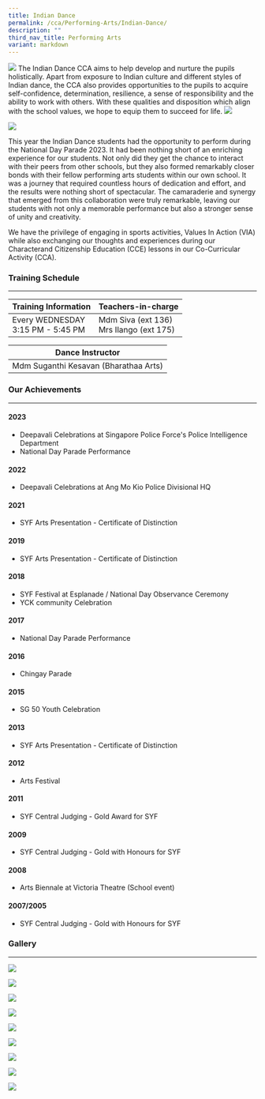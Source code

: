 ```yaml
---
title: Indian Dance
permalink: /cca/Performing-Arts/Indian-Dance/
description: ""
third_nav_title: Performing Arts
variant: markdown
---
```

![](/images/Our%20Curriculum/Non%20Academic%20Programmes/CoCurricular%20Activities/Performing%20Arts/Indian%20Dance/I1.jpg)
The Indian Dance CCA aims to help develop and nurture the pupils holistically. Apart from exposure to Indian culture and different styles of Indian dance, the CCA also provides opportunities to the pupils to acquire self-confidence, determination, resilience, a sense of responsibility and the ability to work with others. With these qualities and disposition which align with the school values, we hope to equip them to succeed for life.
![](/images/Our%20Curriculum/Non%20Academic%20Programmes/CoCurricular%20Activities/Performing%20Arts/Indian%20Dance/I2.jpg)

![](/images/Our%20Curriculum/Non%20Academic%20Programmes/CoCurricular%20Activities/Performing%20Arts/Indian%20Dance/I3.jpg)

This year the Indian Dance students had the opportunity to perform during the National Day Parade 2023. It had been nothing short of an enriching experience for our students. Not only did they get the chance to interact with their peers from other schools, but they also formed remarkably closer bonds with their fellow performing arts students within our own school. It was a journey that required countless hours of dedication and effort, and the results were nothing short of spectacular. The camaraderie and synergy that emerged from this collaboration were truly remarkable, leaving our students with not only a memorable performance but also a stronger sense of unity and creativity.

We have the privilege of engaging in sports activities, Values In Action (VIA) while also exchanging our thoughts and experiences during our Characterand Citizenship Education (CCE) lessons in our Co-Curricular Activity (CCA).

### Training Schedule
---

| Training Information                 | Teachers-in-charge                         |
| ------------------------------------ | ------------------------------------------ |
| Every WEDNESDAY<br>3:15 PM - 5:45 PM | Mdm Siva (ext 136)<br>Mrs Ilango (ext 175) |


| Dance Instructor                      |
| ------------------------------------- |
| Mdm Suganthi Kesavan (Bharathaa Arts) |


### Our Achievements
---
#### 2023
- Deepavali Celebrations at Singapore Police Force's Police Intelligence Department
- National Day Parade Performance

#### 2022
- Deepavali Celebrations at Ang Mo Kio Police Divisional HQ

#### 2021
- SYF Arts Presentation - Certificate of Distinction

#### 2019
- SYF Arts Presentation - Certificate of Distinction

#### 2018
- SYF Festival at Esplanade / National Day Observance Ceremony
- YCK community Celebration

#### 2017
- National Day Parade Performance

#### 2016
- Chingay Parade

#### 2015
- SG 50 Youth Celebration

#### 2013
- SYF Arts Presentation - Certificate of Distinction

#### 2012
- Arts Festival

#### 2011
- SYF Central Judging - Gold Award for SYF

#### 2009
- SYF Central Judging - Gold with Honours for SYF

#### 2008
- Arts Biennale at Victoria Theatre (School event)

#### 2007/2005
- SYF Central Judging - Gold with Honours for SYF

### Gallery
---

![](/images/Our%20Curriculum/Non%20Academic%20Programmes/CoCurricular%20Activities/Performing%20Arts/Indian%20Dance/Indian_Dance_1.PNG)

![](/images/Our%20Curriculum/Non%20Academic%20Programmes/CoCurricular%20Activities/Performing%20Arts/Indian%20Dance/Indian_Dance_2.PNG)

![](/images/Our%20Curriculum/Non%20Academic%20Programmes/CoCurricular%20Activities/Performing%20Arts/Indian%20Dance/Indian_Dance_3.PNG)

![](/images/Our%20Curriculum/Non%20Academic%20Programmes/CoCurricular%20Activities/Performing%20Arts/Indian%20Dance/I4.png)

![](/images/Our%20Curriculum/Non%20Academic%20Programmes/CoCurricular%20Activities/Performing%20Arts/Indian%20Dance/I5.png)

![](/images/Our%20Curriculum/Non%20Academic%20Programmes/CoCurricular%20Activities/Performing%20Arts/Indian%20Dance/I6.png)

![](/images/Our%20Curriculum/Non%20Academic%20Programmes/CoCurricular%20Activities/Performing%20Arts/Indian%20Dance/I7.png)

![](/images/Our%20Curriculum/Non%20Academic%20Programmes/CoCurricular%20Activities/Performing%20Arts/Indian%20Dance/I8.png)

![](/images/Our%20Curriculum/Non%20Academic%20Programmes/CoCurricular%20Activities/Performing%20Arts/Indian%20Dance/I9.png)